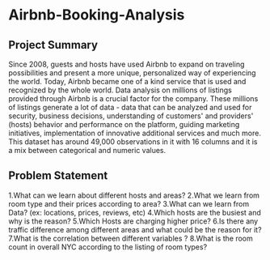 # Airbnb-Booking-Analysis

## Project Summary

Since 2008, guests and hosts have used Airbnb to expand on traveling possibilities and present a more unique, personalized way of experiencing the world. Today, Airbnb became one of a kind service that is used and recognized by the whole world. Data analysis on millions of listings provided through Airbnb is a crucial factor for the company. These millions of listings generate a lot of data - data that can be analyzed and used for security, business decisions, understanding of customers' and providers' (hosts) behavior and performance on the platform, guiding marketing initiatives, implementation of innovative additional services and much more.
This dataset has around 49,000 observations in it with 16 columns and it is a mix between categorical and numeric values.

## Problem Statement

1.What can we learn about different hosts and areas?
2.What we learn from room type and their prices according to area?
3.What can we learn from Data? (ex: locations, prices, reviews, etc)
4.Which hosts are the busiest and why is the reason?
5.Which Hosts are charging higher price?
6.Is there any traffic difference among different areas and what could be the reason for it?
7.What is the correlation between different variables ?
8.What is the room count in overall NYC according to the listing of room types?
